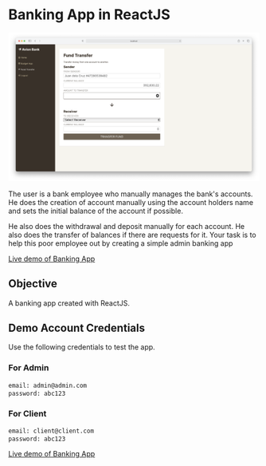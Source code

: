 # Banking App in ReactJS

![Banking App Screenshot](screen.png)

The user is a bank employee who manually manages the bank's accounts.
He does the creation of account manually using the account holders name and sets the initial balance of the account if possible.

He also does the withdrawal and deposit manually for each account.
He also does the transfer of balances if there are requests for it.
Your task is to help this poor employee out by creating a simple admin banking app

[Live demo of Banking App](https://jeffdelara.github.io/banking-app/)

## Objective

A banking app created with ReactJS.

## Demo Account Credentials

Use the following credentials to test the app.

### For Admin

```
email: admin@admin.com
password: abc123
```

### For Client

```
email: client@client.com
password: abc123
```

[Live demo of Banking App](https://jeffdelara.github.io/banking-app/)
